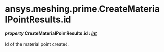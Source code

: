 # ansys.meshing.prime.CreateMaterialPointResults.id



#### *property* CreateMaterialPointResults.id *: [int](https://docs.python.org/3.11/library/functions.html#int)*

Id of the material point created.

<!-- !! processed by numpydoc !! -->
